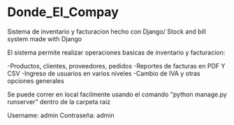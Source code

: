 # Donde_El_Compay
Sistema de inventario y facturacion hecho con Django/ Stock and bill system made with Django

El sistema permite realizar operaciones basicas de inventario y facturacion:

-Productos, clientes, proveedores, pedidos
-Reportes de facturas en PDF Y CSV
-Ingreso de usuarios en varios niveles
-Cambio de IVA y otras opciones generales

Se puede correr en local facilmente usando el comando "python manage.py runserver" dentro de la carpeta raiz

Username: admin
Contraseña: admin
